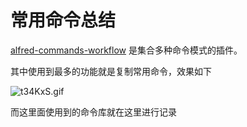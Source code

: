 # 常用命令总结

[alfred-commands-workflow](https://github.com/wxnacy/alfred-commands-workflow)
是集合多种命令模式的插件。

其中使用到最多的功能就是复制常用命令，效果如下

![t34KxS.gif](https://s1.ax1x.com/2020/06/01/t34KxS.gif)

而这里面使用到的命令库就在这里进行记录
